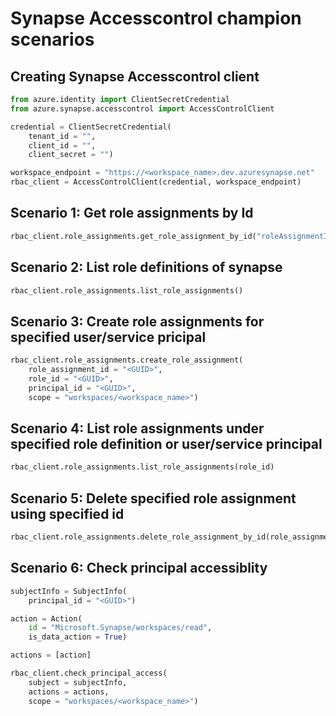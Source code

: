 # Synapse Accesscontrol champion scenarios

## Creating Synapse Accesscontrol client
```python
from azure.identity import ClientSecretCredential
from azure.synapse.accesscontrol import AccessControlClient

credential = ClientSecretCredential(
    tenant_id = "",
    client_id = "",
    client_secret = "")

workspace_endpoint = "https://<workspace_name>.dev.azuresynapse.net"
rbac_client = AccessControlClient(credential, workspace_endpoint)
```

## Scenario 1: Get role assignments by Id
```python
rbac_client.role_assignments.get_role_assignment_by_id("roleAssignmentId")
```

## Scenario 2: List role definitions of synapse
```python
rbac_client.role_assignments.list_role_assignments()
```

## Scenario 3: Create role assignments for specified user/service pricipal
```python
rbac_client.role_assignments.create_role_assignment(
    role_assignment_id = "<GUID>",
    role_id = "<GUID>",
    principal_id = "<GUID>",
    scope = "workspaces/<workspace_name>")
```

## Scenario 4: List role assignments under specified role definition or user/service principal
```python
rbac_client.role_assignments.list_role_assignments(role_id)
```

## Scenario 5: Delete specified role assignment using specified id
```python
rbac_client.role_assignments.delete_role_assignment_by_id(role_assignment_id)
```

## Scenario 6: Check principal accessiblity
```python
subjectInfo = SubjectInfo(
    principal_id = "<GUID>")

action = Action(
    id = "Microsoft.Synapse/workspaces/read",
    is_data_action = True)

actions = [action]

rbac_client.check_principal_access(
    subject = subjectInfo, 
    actions = actions,
    scope = "workspaces/<workspace_name>")
```

